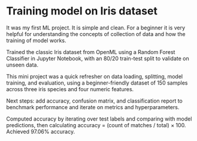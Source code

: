 # Training model on Iris dataset
It was my first ML project. It is simple and clean. For a beginner it is very helpful for understanding the concepts of collection of data and how the training of model works.

Trained the classic Iris dataset from OpenML using a Random Forest Classifier in Jupyter Notebook, with an 80/20 train-test split to validate on unseen data.

This mini project was a quick refresher on data loading, splitting, model training, and evaluation, using a beginner-friendly dataset of 150 samples across three iris species and four numeric features.

Next steps: add accuracy, confusion matrix, and classification report to benchmark performance and iterate on metrics and hyperparameters.

 Computed accuracy by iterating over test labels and comparing with model predictions, then calculating accuracy = (count of matches / total) × 100.
 Achieved 97.06% accuracy. 
